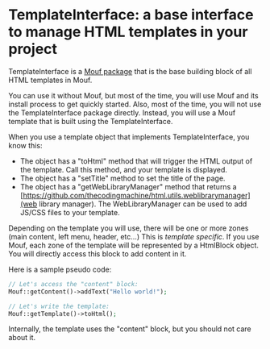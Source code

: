TemplateInterface: a base interface to manage HTML templates in your project
============================================================================


TemplateInterface is a [Mouf package](http://mouf-php.com) that is the base building block of all HTML templates in Mouf.

You can use it without Mouf, but most of the time, you will use Mouf and its install process to get quickly started.
Also, most of the time, you will not use the TemplateInterface package directly. Instead, you will use a Mouf template that is built using the TemplateInterface.
 
When you use a template object that implements TemplateInterface, you know this:
- The object has a "toHtml" method that will trigger the HTML output of the template. Call this method, and your template is displayed.
- The object has a "setTitle" method to set the title of the page.
- The object has a "getWebLibraryManager" method that returns a [https://github.com/thecodingmachine/html.utils.weblibrarymanager](web library manager).
  The WebLibraryManager can be used to add JS/CSS files to your template.

Depending on the template you will use, there will be one or more zones (main content, left menu, header, etc...)
This is *template specific*. If you use Mouf, each zone of the template will be represented by a HtmlBlock object.
You will directly access this block to add content in it.

Here is a sample pseudo code:

```php
// Let's access the "content" block:
Mouf::getContent()->addText("Hello world!");

// Let's write the template:
Mouf::getTemplate()->toHtml();
```

Internally, the template uses the "content" block, but you should not care about it.